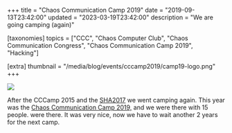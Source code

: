 +++
title = "Chaos Communication Camp 2019"
date = "2019-09-13T23:42:00"
updated = "2023-03-19T23:42:00"
description = "We are going camping (again)"

[taxonomies]
topics = ["CCC", "Chaos Computer Club", "Chaos Communication Congress", "Chaos Communication Camp 2019", "Hacking"]

[extra]
thumbnail = "/media/blog/events/cccamp2019/camp19-logo.png"
+++

![](/media/blog/events/cccamp2019/DSC_0705.jpg)

After the CCCamp 2015 and the [SHA2017](https://www.sha2017.org) we went camping again. This year was
the [Chaos Communication Camp 2019,](https://events.ccc.de/camp/2019/) and we were there with 15 people. were there. It
was very nice, now we have to wait another 2 years for the next camp.

[//]: # (TODO: Add and link to image gallery)
